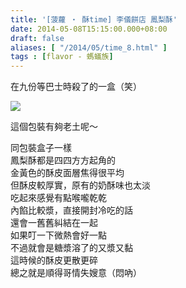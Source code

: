 ```yaml
---
title: '[菠蘿 ‧ 酥time] 李儀餅店 鳳梨酥'
date: 2014-05-08T15:15:00.000+08:00
draft: false
aliases: [ "/2014/05/time_8.html" ]
tags : [flavor - 螞蟻族]
---
```


在九份等巴士時殺了的一盒（笑）  

[![](https://4.bp.blogspot.com/-ShqH_QjVy7I/XDGorubg3FI/AAAAAAAAEmg/_9P17dmJEWYuv9k5HoBjhsMZv8d9mRXrQCLcBGAs/s640/989.jpg)](https://4.bp.blogspot.com/-ShqH_QjVy7I/XDGorubg3FI/AAAAAAAAEmg/_9P17dmJEWYuv9k5HoBjhsMZv8d9mRXrQCLcBGAs/s1600/989.jpg)

這個包裝有夠老土呢～  
  
同包裝盒子一樣  
鳳梨酥都是四四方方起角的  
金黃色的酥皮面層焦得很平均  
但酥皮較厚實，原有的奶酥味也太淡  
吃起來感覺有點喉嚨乾乾  
內餡比較漿，直接開封冷吃的話  
還會一舊舊糾結在一起  
如果叮一下微熱會好一點  
不過就會是糖漿溶了的又漿又黏  
這時候的酥皮更散更碎  
總之就是順得哥情失嫂意（悶吶）